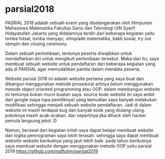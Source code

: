 # parsial2018

PASRIAL 2018 adalah sebuah event yang diselangarakan oleh Himpunan Mahasiswa Matematika Fakultas Sains dan Teknologi UIN Syarif Hidayatullah Jakarta yang didalamnya terdiri dari beberapa kegiatan yaitu lomba futsal, lomba menyayi, olimpiade matematika, bakti sosial, try out sbmptn dan closing ceremony.

Dalam sebuah perlombaan, tentunya peserta diwajibkan untuk mendaftarkan diri untuk mengikuti perlombaan tersebut. Maka dari itu, saya membuat sebuah website untuk pendaftaran dari beberapa kegiatan yang ada di PARSIAL agar memudahkan panitia dalam mendata peserta. 

Website parsial 2018 ini adalah website pertama yang saya buat dan dibangun menggunakan metode prosedural artinya belum menggunakan metode object oriented programming atau OOP. dalam membangun website ini tentunya bukan murni buatan saya. source kode website ini saya ambil dari google (saya lupa pemiliknya) yang kemudian saya banyak melakukan modifikasi sehingga menjadi sebuah website pendaftaran. Jadi di dalam website ini masih terdapat bug dan banyak kode yang diulang-ulang. pokoknya masih acak-acakan. dan sepertinya jika dihack oleh hacker pemula langsung jebol :D

Namun, berawal dari kegiatan inilah saya dapat belajar membuat website dan logika pemrograman saya lebih terasah. sehingga saya dapat membuat website-website berikutnya yang jauh lebih baik. pada tahun berikutnya saya membuat website dengan menggunakan metode OOP yaitu parsial 2019 https://github.com/maftuhm/parsial2019 